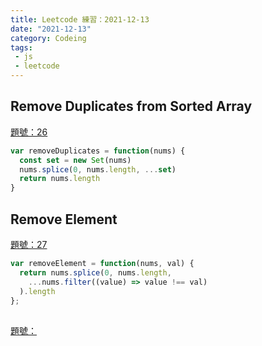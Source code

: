 ```yaml
---
title: Leetcode 練習：2021-12-13
date: "2021-12-13"
category: Codeing
tags:
 - js
 - leetcode
---
```


## Remove Duplicates from Sorted Array

[題號：26](https://leetcode.com/problems/remove-duplicates-from-sorted-array/)

```js
var removeDuplicates = function(nums) {
  const set = new Set(nums)
  nums.splice(0, nums.length, ...set)
  return nums.length
}
```

## Remove Element
[題號：27](https://leetcode.com/problems/remove-element/)

```js
var removeElement = function(nums, val) {
  return nums.splice(0, nums.length, 
    ...nums.filter((value) => value !== val)
  ).length
};
```

## 
[題號：]()

```js

```